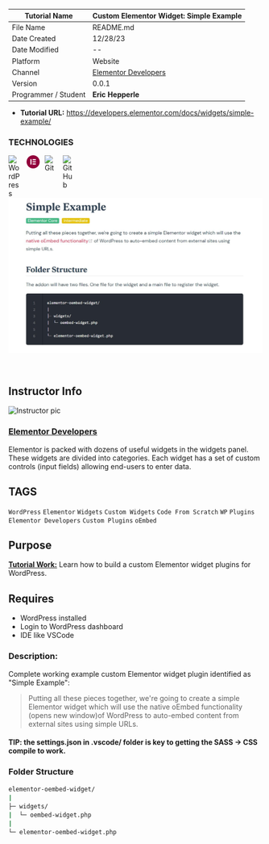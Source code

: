 <link rel="stylesheet" href="./css/style.css">

| **Tutorial Name**    | **Custom Elementor Widget: Simple Example**               |
| -------------------- | --------------------------------------------------------- |
| File Name            | README.md                                                 |
| Date Created         | 12/28/23                                                  |
| Date Modified        | --                                                        |
| Platform             | Website                                                   |
| Channel              | [Elementor Developers](https://developers.elementor.com/) |
| Version              | 0.0.1                                                     |
| Programmer / Student | **Eric Hepperle**                                         |

* **Tutorial URL:** https://developers.elementor.com/docs/widgets/simple-example/

### TECHNOLOGIES

<img align="left" alt="WordPress" title="WordPress" width="26px" src="https://cdn.jsdelivr.net/gh/devicons/devicon/icons/wordpress/wordpress-original.svg" style="padding-right:10px;" />

<img align="left" alt="Elementor" title="Elementor" width="26px" src="./img/Elementor-Logo-Symbol-Red.svg" style="padding-right:10px;" />


<img align="left" alt="Git" title="Git" width="26px" src="https://cdn.jsdelivr.net/gh/devicons/devicon/icons/git/git-original.svg" style="padding-right:10px;" />

<img align="left" alt="GitHub" title="GitHub" width="26px" src="https://user-images.githubusercontent.com/3369400/139448065-39a229ba-4b06-434b-bc67-616e2ed80c8f.png" style="padding-right:10px;" />


<br><br>

![Tutorial Video Screenshot]("/../img/screen-elementor-dev-docs--widgets--simple-ex--01.jpg)

<br>

## Instructor Info

<section class="author-profile">
  <div class="author-img">
    <img
      src="https://developers.elementor.com/docs/assets/img/icon.svg" width="100px"
      alt="Instructor pic"
    />
  </div>
  <div class="author-info">
    <h3><a href="https://developers.elementor.com/docs/" target="_blank">Elementor Developers</a></h3>
    <p>Elementor is packed with dozens of useful widgets in the widgets panel. These widgets are divided into categories. Each widget has a set of custom controls (input fields) allowing end-users to enter data.</p>
  </div>
</section>

## TAGS

`WordPress` `Elementor` `Widgets` `Custom Widgets` `Code From Scratch` `WP` `Plugins` `Elementor Developers` `Custom Plugins` `oEmbed`

## Purpose

**<u>Tutorial Work:</u>** Learn how to build a custom Elementor widget plugins for WordPress.
    
## Requires

* WordPress installed
* Login to WordPress dashboard
* IDE like VSCode

### Description:

Complete working example custom Elementor widget plugin identified as "Simple Example":

>Putting all these pieces together, we're going to create a simple Elementor widget which will use the native oEmbed functionality (opens new window)of WordPress to auto-embed content from external sites using simple URLs.

#### TIP: the settings.json in .vscode/ folder is key to getting the SASS -> CSS compile to work.

### Folder Structure

```bash
elementor-oembed-widget/
|
├─ widgets/
|  └─ oembed-widget.php
|
└─ elementor-oembed-widget.php
```

